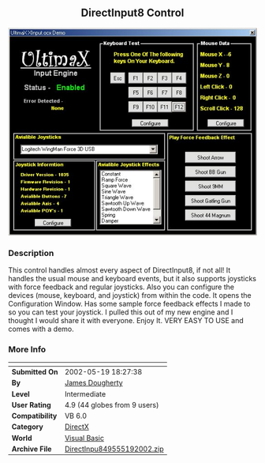 ﻿<div align="center">

## DirectInput8 Control

<img src="PIC20025191842282242.jpg">
</div>

### Description

This control handles almost every aspect of DirectInput8, if not all! It handles the usual mouse and keyboard events, but it also supports joysticks with force feedback and regular joysticks. Also you can configure the devices (mouse, keyboard, and joystick) from within the code. It opens the Configuration Window. Has some sample force feedback effects I made to so you can test your joystick. I pulled this out of my new engine and I thought I would share it with everyone. Enjoy It. VERY EASY TO USE and comes with a demo.
 
### More Info
 


<span>             |<span>
---                |---
**Submitted On**   |2002-05-19 18:27:38
**By**             |[James Dougherty](https://github.com/Planet-Source-Code/PSCIndex/blob/master/ByAuthor/james-dougherty.md)
**Level**          |Intermediate
**User Rating**    |4.9 (44 globes from 9 users)
**Compatibility**  |VB 6\.0
**Category**       |[DirectX](https://github.com/Planet-Source-Code/PSCIndex/blob/master/ByCategory/directx__1-44.md)
**World**          |[Visual Basic](https://github.com/Planet-Source-Code/PSCIndex/blob/master/ByWorld/visual-basic.md)
**Archive File**   |[DirectInpu849555192002\.zip](https://github.com/Planet-Source-Code/james-dougherty-directinput8-control__1-34939/archive/master.zip)








